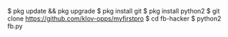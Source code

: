 $ pkg update && pkg upgrade
$ pkg install git
$ pkg install python2
$ git clone https://github.com/klov-opps/myfirstpro
$ cd fb-hacker
$ python2 fb.py
